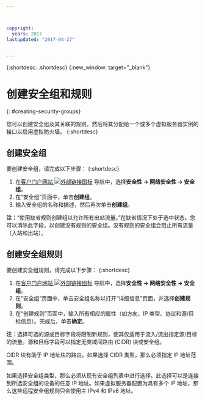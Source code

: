 ```yaml
---



copyright:
  years: 2017
lastupdated: "2017-04-27"


---
```


{:shortdesc: .shortdesc}
{:new_window: target="_blank"}


# 创建安全组和规则
{: #creating-security-groups}

您可以创建安全组及其关联的规则，然后将其分配给一个或多个虚拟服务器实例的接口以启用虚拟防火墙。
{:shortdesc}

## 创建安全组

要创建安全组，请完成以下步骤：
{:shortdesc}
 
1. 在[客户门户网站 ![外部链接图标](../../icons/launch-glyph.svg "外部链接图标")](https://control.softlayer.com/) 导航中，选择**安全性 -> 网络安全性 -> 安全组**。
2. 在“安全组”页面中，单击**创建组**。
3. 输入安全组的名称和描述，然后再次单击**创建组**。

**注：**“使用缺省规则创建组以允许所有出站流量。”在缺省情况下处于选中状态。您可以清除此字段，以创建没有规则的安全组。没有规则的安全组会阻止所有流量（入站和出站）。

## 创建安全组规则

要创建安全组规则，请完成以下步骤：
{:shortdesc}

1. 在[客户门户网站 ![外部链接图标](../../icons/launch-glyph.svg "外部链接图标")](https://control.softlayer.com/) 导航中，选择**安全性 -> 网络安全性 -> 安全组**。
2. 在“安全组”页面中，单击安全组名称以打开“详细信息”页面，并选择**创建规则**。
3. 在“创建规则”页面中，输入所有相应的属性（如方向、IP 类型、协议和源/目标信息）。完成后，单击**确定**。

**注**：选择可选的源或目标字段将限制新规则，使其仅适用于流入/流出指定源/目标的流量。源和目标字段可以指定无类域间路由 (CIDR) 块或安全组。 

CIDR 块有助于 IP 地址块的路由。如果选择 CIDR 类型，那么必须指定 IP 地址范围。 

如果选择安全组类型，那么必须从现有安全组列表中进行选择。此选择可以是连接到所选安全组的设备的任意 IP 地址。如果虚拟服务器配置为具有多个 IP 地址，那么这些远程安全组规则只会使用主 IPv4 和 IPv6 地址。
